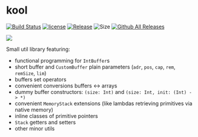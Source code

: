 # kool

[![Build Status](https://github.com/kotlin-graphics/kool/workflows/build/badge.svg)](https://github.com/kotlin-graphics/kool/actions?workflow=build)
[![license](https://img.shields.io/badge/License-MIT-orange.svg)](https://github.com/kotlin-graphics/kool/blob/master/LICENSE) 
[![Release](https://jitpack.io/v/kotlin-graphics/kool.svg)](https://jitpack.io/#kotlin-graphics/kool) 
![Size](https://github-size-badge.herokuapp.com/kotlin-graphics/kool.svg)
[![Github All Releases](https://img.shields.io/github/downloads/kotlin-graphics/kool/total.svg)]()

[comment]: <> ([![Contributor Covenant]&#40;https://img.shields.io/badge/Contributor%20Covenant-v2.0%20adopted-ff69b4.svg&#41;]&#40;code_of_conduct.md&#41;)

[<img src="https://unsigned.netlify.app/images/docs_logo.svg">](https://kx-kool.netlify.app)

Small util library featuring:

- functional programming for `IntBuffer`s
- short buffer and `CustomBuffer` plain parameters (`adr`, `pos`, `cap`, `rem`, `remSize`, `lim`)
- buffers set operators
- convenient conversions buffers <-> arrays
- dummy buffer constructors: `(size: Int)` and `(size: Int, init: (Int) -> *)`
- convenient `MemoryStack` extensions (like lambdas retrieving primitives via native memory)
- inline classes of primitive pointers
- `Stack` getters and setters
- other minor utils
